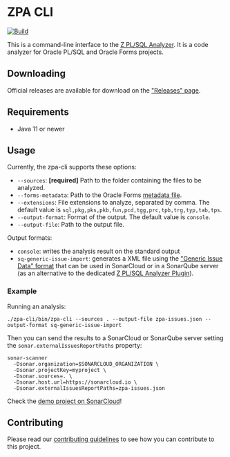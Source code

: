 # ZPA CLI

[![Build](https://github.com/felipebz/zpa-cli/actions/workflows/build.yml/badge.svg?branch=main)](https://github.com/felipebz/zpa-cli/actions/workflows/build.yml)

This is a command-line interface to the [Z PL/SQL Analyzer](https://github.com/felipebz/zpa). It is a code analyzer for Oracle PL/SQL and Oracle Forms projects.

## Downloading

Official releases are available for download on the ["Releases" page](https://github.com/felipebz/zpa-cli/releases).

## Requirements

* Java 11 or newer

## Usage

Currently, the zpa-cli supports these options:

* `--sources`: **[required]** Path to the folder containing the files to be analyzed.
* `--forms-metadata`: Path to the Oracle Forms [metadata file](https://github.com/felipebz/zpa/wiki/Oracle-Forms-support).
* `--extensions`: File extensions to analyze, separated by comma. The default value is `sql,pkg,pks,pkb,fun,pcd,tgg,prc,tpb,trg,typ,tab,tps`.
* `--output-format`: Format of the output. The default value is `console`.  
* `--output-file`: Path to the output file.

Output formats:
* `console`: writes the analysis result on the standard output
* `sq-generic-issue-import`: generates a XML file using the ["Generic Issue Data" format](https://docs.sonarqube.org/latest/analysis/generic-issue/) that can be used in SonarCloud or in a SonarQube server (as an alternative to the dedicated [Z PL/SQL Analyzer Plugin](https://github.com/felipebz/zpa)).

### Example

Running an analysis:

`./zpa-cli/bin/zpa-cli --sources . --output-file zpa-issues.json --output-format sq-generic-issue-import`

Then you can send the results to a SonarCloud or SonarQube server setting the `sonar.externalIssuesReportPaths` property:

```
sonar-scanner 
  -Dsonar.organization=$SONARCLOUD_ORGANIZATION \
  -Dsonar.projectKey=myproject \
  -Dsonar.sources=. \
  -Dsonar.host.url=https://sonarcloud.io \
  -Dsonar.externalIssuesReportPaths=zpa-issues.json
```

Check the [demo project on SonarCloud](https://sonarcloud.io/project/issues?id=utPLSQL-zpa-demo&resolved=false)!

## Contributing

Please read our [contributing guidelines](CONTRIBUTING.md) to see how you can contribute to this project.
